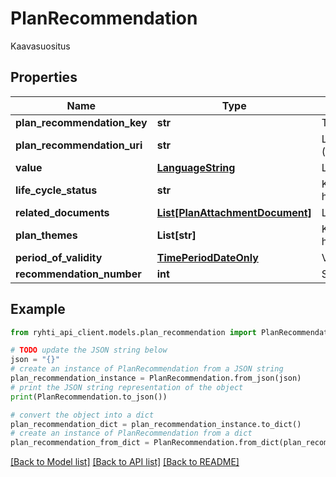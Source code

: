 # PlanRecommendation

Kaavasuositus

## Properties

Name | Type | Description | Notes
------------ | ------------- | ------------- | -------------
**plan_recommendation_key** | **str** | Tiedon tuottajatahon tietojärjestelmän generoima kohteen versioriippumaton tunnus | 
**plan_recommendation_uri** | **str** | Luokan pysyvä URI -muotoinen viittaustunniste (https://uri.rakennetunymparistontietojarjestelma.fi/planrecommendation/{guid}) | [optional] [readonly] 
**value** | [**LanguageString**](LanguageString.md) | Lokalisoitu merkkijono-luokka eri kielille. Lisää vähintään yksi kieli. | 
**life_cycle_status** | **str** | Kaavasuosituksen elinkaaren tila. Käytetään koodistoa &lt;a href&#x3D;\&quot;http://uri.suomi.fi/codelist/rytj/kaavaelinkaari\&quot;&gt;http://uri.suomi.fi/codelist/rytj/kaavaelinkaari&lt;/a&gt; | 
**related_documents** | [**List[PlanAttachmentDocument]**](PlanAttachmentDocument.md) | LiittyväAsiakirja | [optional] 
**plan_themes** | **List[str]** | Kaavasuosituksen teemoittelu. Käytetään koodistoa &lt;a href&#x3D;\&quot;http://uri.suomi.fi/codelist/rytj/kaavoitusteema\&quot;&gt;http://uri.suomi.fi/codelist/rytj/kaavoitusteema&lt;/a&gt; | [optional] 
**period_of_validity** | [**TimePeriodDateOnly**](TimePeriodDateOnly.md) | VoimassaoloAika | [optional] 
**recommendation_number** | **int** | Suositusnumero | [optional] 

## Example

```python
from ryhti_api_client.models.plan_recommendation import PlanRecommendation

# TODO update the JSON string below
json = "{}"
# create an instance of PlanRecommendation from a JSON string
plan_recommendation_instance = PlanRecommendation.from_json(json)
# print the JSON string representation of the object
print(PlanRecommendation.to_json())

# convert the object into a dict
plan_recommendation_dict = plan_recommendation_instance.to_dict()
# create an instance of PlanRecommendation from a dict
plan_recommendation_from_dict = PlanRecommendation.from_dict(plan_recommendation_dict)
```
[[Back to Model list]](../README.md#documentation-for-models) [[Back to API list]](../README.md#documentation-for-api-endpoints) [[Back to README]](../README.md)


